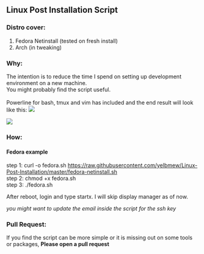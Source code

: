## Linux Post Installation Script
### Distro cover:
1. Fedora Netinstall (tested on fresh install)
2. Arch (in tweaking)


### Why:
The intention is to reduce the time I spend on setting up development environment on a new machine. <br />
You might probably find the script useful. <br />
<br />
Powerline for bash, tmux and vim has included and the end result will look like this:
![](https://i.imgur.com/8Z1sEVp.png)

![](https://i.imgur.com/iJBVGYR.png)

### How:

#### Fedora example
step 1: curl -o fedora.sh https://raw.githubusercontent.com/yelbmew/Linux-Post-Installation/master/fedora-netinstall.sh  <br />
step 2: chmod +x fedora.sh <br />
step 3: ./fedora.sh <br />

After reboot, login and type startx. I will skip display manager as of now.

*you might want to update the email inside the script for the ssh key*

### Pull Request:
If you find the script can be more simple or it is missing out on some tools or packages, **Please open a pull request**
